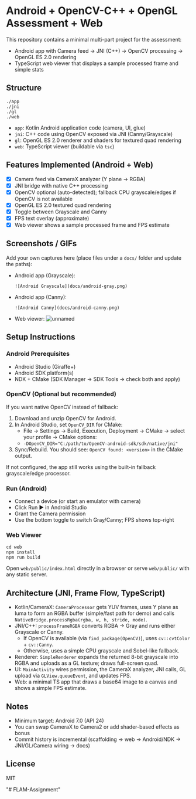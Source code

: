 # Android + OpenCV-C++ + OpenGL Assessment + Web

This repository contains a minimal multi-part project for the assessment:

- Android app with Camera feed → JNI (C++) → OpenCV processing → OpenGL ES 2.0 rendering
- TypeScript web viewer that displays a sample processed frame and simple stats

## Structure

```
./app   
./jni   
./gl    
./web   
```

- `app`: Kotlin Android application code (camera, UI, glue)
- `jni`: C++ code using OpenCV exposed via JNI (Canny/Grayscale)
- `gl`: OpenGL ES 2.0 renderer and shaders for textured quad rendering
- `web`: TypeScript viewer (buildable via `tsc`)

## Features Implemented (Android + Web)

- [x] Camera feed via CameraX analyzer (Y plane → RGBA)
- [x] JNI bridge with native C++ processing
- [x] OpenCV optional (auto-detected); fallback CPU grayscale/edges if OpenCV is not available
- [x] OpenGL ES 2.0 textured quad rendering
- [x] Toggle between Grayscale and Canny
- [x] FPS text overlay (approximate)
- [x] Web viewer shows a sample processed frame and FPS estimate

## Screenshots / GIFs

Add your own captures here (place files under a `docs/` folder and update the paths):

- Android app (Grayscale):
  
  `![Android Grayscale](docs/android-gray.png)`

- Android app (Canny):
  
  `![Android Canny](docs/android-canny.png)`

- Web viewer:
  ![unnamed](https://github.com/user-attachments/assets/b9bdf40e-4e9e-4e0d-a7aa-bbc27903b947)

 

## Setup Instructions

### Android Prerequisites

- Android Studio (Giraffe+)
- Android SDK platform(s)
- NDK + CMake (SDK Manager → SDK Tools → check both and apply)

### OpenCV (Optional but recommended)

If you want native OpenCV instead of fallback:

1) Download and unzip OpenCV for Android.
2) In Android Studio, set `OpenCV_DIR` for CMake:
   - File → Settings → Build, Execution, Deployment → CMake → select your profile → CMake options:
   - `-DOpenCV_DIR="C:/path/to/OpenCV-android-sdk/sdk/native/jni"`
3) Sync/Rebuild. You should see: `OpenCV found: <version>` in the CMake output.

If not configured, the app still works using the built-in fallback grayscale/edge processor.

### Run (Android)

- Connect a device (or start an emulator with camera)
- Click Run ▶ in Android Studio
- Grant the Camera permission
- Use the bottom toggle to switch Gray/Canny; FPS shows top-right

### Web Viewer

```
cd web
npm install
npm run build
```
Open `web/public/index.html` directly in a browser or serve `web/public/` with any static server.

## Architecture (JNI, Frame Flow, TypeScript)

- Kotlin/CameraX: `CameraProcessor` gets YUV frames, uses Y plane as luma to form an RGBA buffer (simple/fast path for demo) and calls `NativeBridge.processRgba(rgba, w, h, stride, mode)`.
- JNI/C++: `processFrameRGBA` converts RGBA → Gray and runs either Grayscale or Canny.
  - If OpenCV is available (via `find_package(OpenCV)`), uses `cv::cvtColor` + `cv::Canny`.
  - Otherwise, uses a simple CPU grayscale and Sobel-like fallback.
- Renderer: `SimpleRenderer` expands the returned 8-bit grayscale into RGBA and uploads as a GL texture; draws full-screen quad.
- UI: `MainActivity` wires permission, the CameraX analyzer, JNI calls, GL upload via `GLView.queueEvent`, and updates FPS.
- Web: a minimal TS app that draws a base64 image to a canvas and shows a simple FPS estimate.

## Notes

- Minimum target: Android 7.0 (API 24)
- You can swap CameraX to Camera2 or add shader-based effects as bonus
- Commit history is incremental (scaffolding → web → Android/NDK → JNI/GL/Camera wiring → docs)

## License

MIT


"# FLAM-Assignment" 
